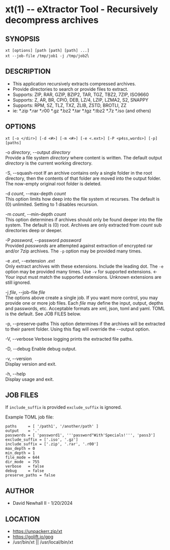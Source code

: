 xt(1) -- eXtractor Tool - Recursively decompress archives
===

SYNOPSIS
---

`xt [options] [path [path] [path] ...]`  
`xt --job-file /tmp/job1 -j /tmp/job2`\

DESCRIPTION
---

*   This application recursively extracts compressed archives.
*   Provide directories to search or provide files to extract.
*   Supports: ZIP, RAR, GZIP, BZIP2, TAR, TGZ, TBZ2, 7ZIP, ISO9660
*   Supports: Z, AR, BR, CPIO, DEB, LZ/4, LZIP, LZMA2, S2, SNAPPY
*   Supports: RPM, SZ, TLZ, TXZ, ZLIB, ZSTD, BROTLI, ZZ
*   ie: *.zip *.rar *.r00 *.gz *.bz2 *.tar *.tgz *.tbz2 *.7z *.iso (and others)

OPTIONS
---

`xt [-o </dir>] [-d <#>] [-m <#>] [-e <.ext>] [-P <p4ss,words>] [-p] [paths]`

-o _directory_, --output _directory_  
    Provide a file system _directory_ where content is written.
    The default output _directory_ is the current working directory.

-S, --squash-root
    If an archive contains only a single folder in the root directory,
    then the contents of that folder are moved into the output folder.
    The now-empty original root folder is deleted.

-d _count_, --max-depth _count_  
    This option limits how deep into the file system xt recurses.
    The default is (0) unlimited. Setting to 1 disables recursion.

-m _count_, --min-depth _count_  
    This option determines if archives should only be found deeper
    into the file system. The default is (0) root. Archives are only
    extracted from _count_ sub directories deep or deeper.

-P _password_, --password _password_  
    Provided _passwords_ are attempted against extraction of encrypted
    rar and/or 7zip archives. The `-p` option may be provided many times.

-e _.ext_, --extension _.ext_  
    Only extract archives with these extensions. Include the leading dot.
    The `-e` option may be provided many times. 
    Use `-v` for supported extensions. <- Your input must match the
    supported extensions. Unknown extensions are still ignored.

-j _file_, --job-file _file_  
    The options above create a single job. If you want more control,
    you may provide one or more job files. Each _file_ may define the
    input, output, depths and passwords, etc. Acceptable formats are
    xml, json, toml and yaml. TOML is the default. See JOB FILES below.

-p, --preserve-paths
    This option determines if the archives will be extracted to their
    parent folder. Using this flag will override the --output option.

-V, --verbose
    Verbose logging prints the extracted file paths.

-D, --debug
    Enable debug output.

-v, --version  
    Display version and exit.

-h, --help  
    Display usage and exit.

JOB FILES
---

If  `include_suffix` is provided `exclude_suffix` is ignored.

Example TOML job file:

    paths     = [ '/path1', '/another/path' ]
    output    = '.'
    passwords = [ 'password1', '''password"With'Specials!''', 'pass3']
    exclude_suffix = ['.iso', '.gz']
    include_suffix = ['.zip', '.rar', '.r00']
    max_depth = 0
    min_depth = 1
    file_mode = 644
    dir_mode  = 755
    verbose   = false
    debug     = false
    preserve_paths = false

AUTHOR
---

*   David Newhall II - 1/20/2024

LOCATION
---

*   https://unpackerr.zip/xt
*   https://golift.io/gpg
*   /usr/bin/xt || /usr/local/bin/xt
